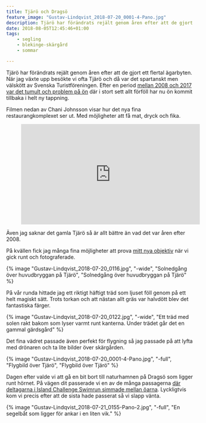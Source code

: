 ```yaml
---
title: Tjärö och Dragsö
feature_image: "Gustav-Lindqvist_2018-07-20_0001-4-Pano.jpg"
description: Tjärö har förändrats rejält genom åren efter att de gjort ett flertal ägarbyten. När jag växte upp besökte vi ofta Tjärö och då var det…
date: 2018-08-05T12:45:46+01:00
tags:
    - segling
    - blekinge-skärgård
    - sommar

---
```

Tjärö har förändrats rejält genom åren efter att de gjort ett flertal ägarbyten. När jag växte upp besökte vi ofta Tjärö och då var det spartanskt men välskött av Svenska Turistföreningen. Efter en period [mellan 2008 och 2017 var det tumult och problem på ön](http://www.blt.se/karlshamn/gamla-agarna-ar-tillbaka-pa-tjaro/) där i stort sett allt förföll har nu ön kommit tillbaka i helt ny tappning.

Filmen nedan av Chani Johnsson visar hur det nya fina restaurangkomplexet ser ut. Med möjligheter att få mat, dryck och fika.

<figure class="embed video -wide"> <iframe width="480" height="270" src="https://www.youtube.com/embed/RHPMO2EOqQ4?feature=oembed" frameborder="0" allow="accelerometer; autoplay; encrypted-media; gyroscope; picture-in-picture" allowfullscreen></iframe> </figure>

Även jag saknar det gamla Tjärö så är allt bättre än vad det var åren efter 2008.

På kvällen fick jag många fina möjligheter att prova [mitt nya objektiv](/2018/07/14/nytt-supervidvinkelobjektiv/) när vi gick runt och fotograferade.

{% image "Gustav-Lindqvist_2018-07-20_0116.jpg", "-wide", "Solnedgång över huvudbryggan på Tjärö", "Solnedgång över huvudbryggan på Tjärö" %}

På vår runda hittade jag ett riktigt häftigt träd som ljuset föll genom på ett helt magiskt sätt. Trots torkan och att nästan allt gräs var halvdött blev det fantastiska färger.

{% image "Gustav-Lindqvist_2018-07-20_0122.jpg", "-wide", "Ett träd med solen rakt bakom som lyser varmt runt kanterna. Under trädet går det en gammal gärdsgård" %}

Det fina vädret passade även perfekt för flygning så jag passade på att lyfta med drönaren och ta lite bilder över skärgården.

{% image "Gustav-Lindqvist_2018-07-20_0001-4-Pano.jpg", "-full", "Flygbild över Tjärö", "Flygbild över Tjärö" %}

Dagen efter valde vi att gå en bit bort till naturhamnen på Dragsö som ligger runt hörnet. På vägen dit passerade vi en av de många passagerna [där deltagarna i Island Challenge Swimrun simmade mellan öarna](http://islandchallenge.se/). Lyckligtvis kom vi precis efter att de sista hade passerat så vi slapp vänta.

{% image "Gustav-Lindqvist_2018-07-21_0155-Pano-2.jpg", "-full", "En segelbåt som ligger för ankar i en liten vik." %}
